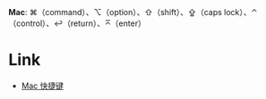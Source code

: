**Mac**: ⌘（command）、⌥（option）、⇧（shift）、⇪（caps lock）、⌃（control）、↩（return）、⌅（enter）  

# Link
- [Mac 快捷键](https://github.com/judasn/IntelliJ-IDEA-Tutorial/blob/newMaster/keymap-mac-introduce.md)
